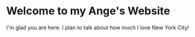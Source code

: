# Welcome to my Ange's Website 

I'm glad you are here. I plan to talk about how much I love New York City!
